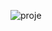 ![proje](https://user-images.githubusercontent.com/115655995/236645252-6a9d005f-80cb-4bb7-976f-db2270cb80b1.jpeg)
